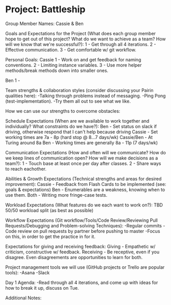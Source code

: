 # Project: Battleship

Group Member Names: Cassie & Ben

Goals and Expectations for the Project (What does each group member hope to get out of this project?
What do we want to achieve as a team? How will we know that we're successful?):
1 - Get through all 4 iterations.
2 - Effective communication.
3 - Get comfortable w/ git workflow.

Personal Goals:
Cassie
1 - Work on and get feedback for naming conventions.
2 - Limiting instance variables.
3 - Use more helper methods/break methods down into smaller ones.

Ben
1 - 

Team strengths & collaboration styles (consider discussing your Pairin qualities here):
-Talking through problems instead of messaging.
-Ping Pong (test-implementation).
-Try them all out to see what we like.

How we can use our strengths to overcome obstacles:


Schedule Expectations (When are we available to work together and individually? What constraints do we have?):
Ben - Set status on slack if driving, otherwise respond that I can't help because driving
Cassie - Set working times are 7a - 8p (hard stop @ 8...7 days/wk)
Cassie/Ben - At Turing around 8a
Ben - Working times are generally 8a - 11p (7 days/wk)

Communication Expectations (How and often will we communicate? How do we keep lines of communication open?
How will we make decisions as a team?):
1 - Touch base at least once per day after classes.
2 - Share ways to reach eachother.

Abilities & Growth Expectations (Technical strengths and areas for desired improvement):
Cassie - Feedback from Flash Cards to be implemented (see: goals & expectations)
Ben - Enumerables are a weakness, knowing when to use them.
Both - Writing more fringe-case tests.

Workload Expectations (What features do we each want to work on?):
TBD
50/50 workload split (as best as possible)

Workflow Expectations (Git workflow/Tools/Code Review/Reviewing Pull Requests/Debugging and Problem-solving Techniques):
-Regular commits
-Code review on pull requests by partner before pushing to master
-Focus on this, in order to get the practice in for it.

Expectations for giving and receiving feedback:
Giving - Empathetic w/ criticism, constructive w/ feedback.
Receiving - Be receptive, even if you disagree. Even disagreements are opportunities to learn for both.

Project management tools we will use (GitHub projects or Trello are popular tools):
-Asana
-Slack

Day 1 Agenda:
-Read through all 4 iterations, and come up with ideas for how to break it up, discuss on Tue.

Additional Notes:

